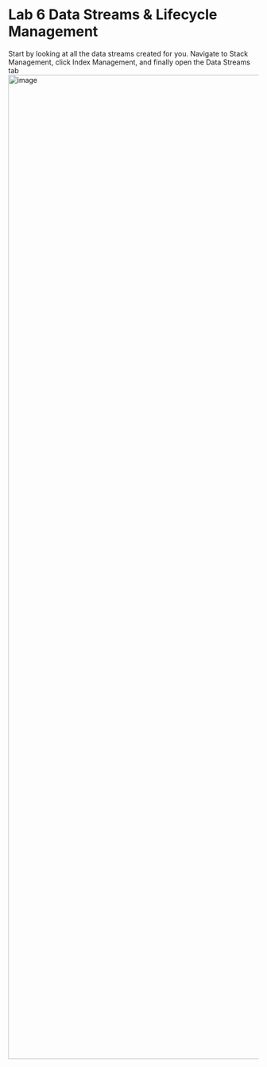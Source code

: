 # Lab 6 Data Streams & Lifecycle Management
Start by looking at all the data streams created for you. Navigate to Stack Management, click Index Management, and finally open the Data Streams tab
<img width="1978" alt="image" src="https://github.com/alpdud/011ytradecraft/assets/116056587/8cfedfda-773d-4c75-b670-7b08c27a16bb">






 
